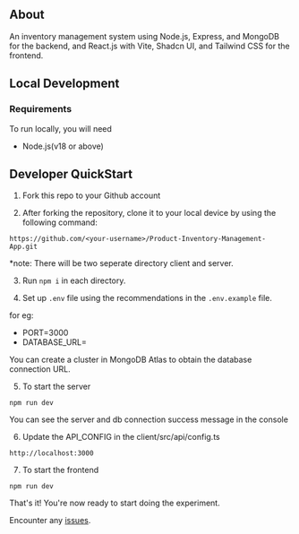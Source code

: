 ## About
An inventory management system using Node.js, Express, and MongoDB for the backend, and React.js with Vite, Shadcn UI, and Tailwind CSS for the frontend.

## Local Development

### Requirements

To run locally, you will need

- Node.js(v18 or above)

## Developer QuickStart

1. Fork this repo to your Github account

2. After forking the repository, clone it to your local device by using the following command:

```
https://github.com/<your-username>/Product-Inventory-Management-App.git
```
*note: There will be two seperate directory client and server.

3. Run `npm i` in each directory.

4. Set up `.env` file using the recommendations in the `.env.example` file.

 for eg:

- PORT=3000
- DATABASE_URL=

 You can create a cluster in MongoDB Atlas to obtain the database connection URL.


5. To start the server  
```
npm run dev
``` 
You can see the server and db connection success message in the console


6. Update the API_CONFIG in the client/src/api/config.ts
```
http://localhost:3000
```

7. To start the frontend
```
npm run dev
```

That's it! You're now ready to start doing the experiment.

Encounter any  [issues](https://github.com/sumanth-08/Product-Inventory-Management-App/issues).

